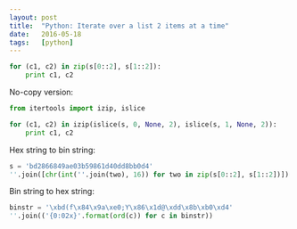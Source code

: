 ```yaml
---
layout: post
title:  "Python: Iterate over a list 2 items at a time"
date:   2016-05-18
tags:   [python]
---
```


```python
for (c1, c2) in zip(s[0::2], s[1::2]):
    print c1, c2
```

No-copy version:

```python
from itertools import izip, islice

for (c1, c2) in izip(islice(s, 0, None, 2), islice(s, 1, None, 2)):
    print c1, c2
```

Hex string to bin string:

```python
s = 'bd2866849ae03b59861d40dd8bb0d4'
''.join([chr(int(''.join(two), 16)) for two in zip(s[0::2], s[1::2])])
```

Bin string to hex string:

```python
binstr = '\xbd(f\x84\x9a\xe0;Y\x86\x1d@\xdd\x8b\xb0\xd4'
''.join(('{0:02x}'.format(ord(c)) for c in binstr))
```